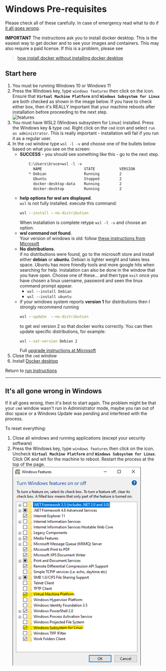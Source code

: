 # Windows Pre-requisites
<!-- markdownlint-disable MD031 -->
Please check all of these carefully. In case of emergency read what to do if
[it all goes wrong](#iagw).

**IMPORTANT** The instructions ask you to install docker desktop. This is the
easiest way to get docker and to see your images and containers. This may
also require a paid license. If this is a problem, please see

> [how install docker without installing docker desktop](https://dev.to/felipecrs/simply-run-docker-on-wsl2-3o8)

## Start here

1. You must be running Windows 10 or Windows 11
2. Press the Windows key, type `windows features` then click on the icon.
   Ensure that **`Virtual Machine Platform`** and **`Windows Subsystem for
   Linux`** are both checked as shown in the image below. If you have to check
   either box, then it's REALLY important that your machine reboots after
   installation before proceeding to the next step.<br>
   ![features](/hackathon/win-features.png)
3. You must have WSL2 (Windows subsystem for Linux) installed. Press the
   Windows key & type `cmd`. Right click on the `cmd` icon and select `run as
   administrator`. This is really important - installation will fail if you run
   it as a regular user.
4. In the `cmd` window type `wsl -l -v` and choose one of the bullets below
   based on what you see on the screen:
    * **SUCCESS**  - you should see something like this - go to the next step.
      ```text
          C:\Users\bruce>wsl -l -v
            NAME                   STATE           VERSION
          * Debian                 Running         2
            Ubuntu                 Stopped         2
            docker-desktop-data    Running         2
            docker-desktop         Running         2
      ```
    * **help options for wsl are displayed**.<br>
      `wsl` is not fully installed. execute this command:
      ```bat
      wsl --install --no-distribution
      ```
      When installation is complete retype `wsl -l -v` and choose an option.
    * **wsl command not found**.<br>
      Your version of windows is old: follow [these instructions from
      Microsoft](https://learn.microsoft.com/en-us/windows/wsl/install)
    * **No distributions**.<br>
      if no distributions were found, go to the microsoft store and install
      either **debian** or **ubuntu**. Debian is lighter weight and takes less
      space. Ubuntu has more friendly tools and more google hits when searching
      for help. Instalation can also be done in the window that you have open.
      Choose one of these... and then type `exit` once you have chosen a linux
      username, password and seen the linux command prompt appear.
         * `wsl --install Debian`
         * `wsl --install ubuntu`
    * if your windows system reports **version 1** for distributions then I
      strongly recommend running
      ```bat
      wsl --update  --no-distribution
      ```
       to get wsl version 2 so that docker works correctly. You can then
      update specific distributions, for example:
      ```bat
      wsl --set-version Debian 2
      ```
      Full [upgrade instructions at Microsoft](https://learn.microsoft.com/en-us/windows/wsl/install#upgrade-version-from-wsl-1-to-wsl-2)
5. Close the `cmd` window
6. Install [Docker desktop](https://docs.docker.com/desktop/install/windows-install/)

Return to [run instructions](docker-run.md)

___

<a id="iagw"></a>

## It's all gone wrong in Windows

If it all goes wrong, then it's best to start again. The problem might be that
your `cmd` window wasn't run in Administrator mode, maybe you ran out of disc
space or a Windows Update was pending and interfered with the process.

To reset everything:

1. Close all windows and running applications (except your security software)
2. Press the Windows key, type `windows features` then click on the icon.
   Uncheck **`Virtual Machine Platform`** and **`Windows Subsystem for
   Linux`**. Click OK and wit for the machine to reboot. Restart the process
   at the top of the page.<br>
   ![features](win-features.png)
